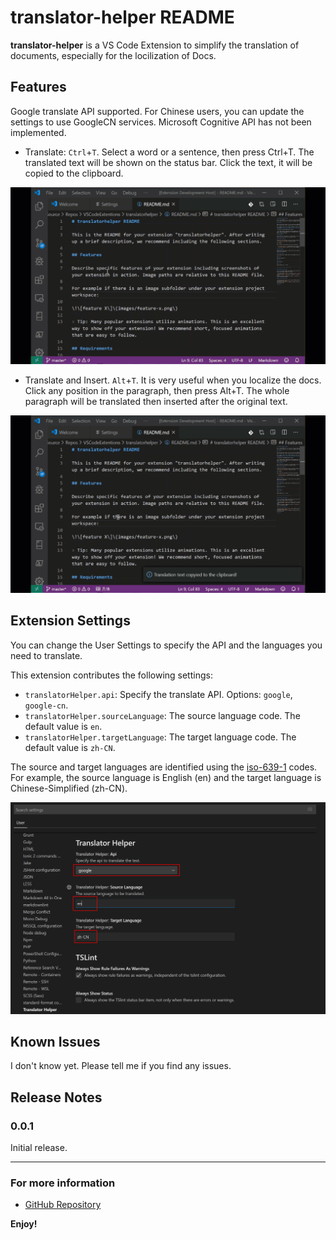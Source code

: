 # translator-helper README

**translator-helper** is a VS Code Extension to simplify the translation of documents, especially for the locilization of Docs.

## Features

Google translate API supported. For Chinese users, you can update the settings to use GoogleCN services. Microsoft Cognitive API has not been implemented.

* Translate: `Ctrl`+`T`. Select a word or a sentence, then press Ctrl+T. The translated text will be shown on the status bar. Click the text, it will be copied to the clipboard.
  
![Translate](images/sample1.gif)

* Translate and Insert. `Alt`+`T`. It is very useful when you localize the docs. Click any position in the paragraph, then press Alt+T. The whole paragraph will be translated then inserted after the original text.

![Translate and Insert](images/sample2.gif)

## Extension Settings

You can change the User Settings to specify the API and the languages you need to translate.

This extension contributes the following settings:

* `translatorHelper.api`: Specify the translate API. Options: `google`, `google-cn`.
* `translatorHelper.sourceLanguage`: The source language code. The default value is `en`.
* `translatorHelper.targetLanguage`: The target language code. The default value is `zh-CN`.

The source and target languages are identified using the [iso-639-1](https://en.wikipedia.org/wiki/List_of_ISO_639-1_codes) codes. For example, the source language is English (en) and the target language is Chinese-Simplified (zh-CN).

![Settings](images/settings.png)

## Known Issues

I don't know yet. Please tell me if you find any issues.

## Release Notes

### 0.0.1

Initial release.

-----------------------------------------------------------------------------------------------------------

### For more information

* [GitHub Repository](https://github.com/yanxiaodi/vscode-translator-helper)

**Enjoy!**

